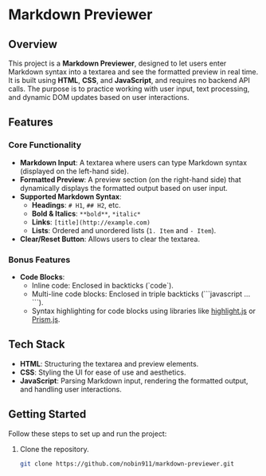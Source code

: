 # Markdown Previewer

## Overview
This project is a **Markdown Previewer**, designed to let users enter Markdown syntax into a textarea and see the formatted preview in real time. It is built using **HTML**, **CSS**, and **JavaScript**, and requires no backend API calls. The purpose is to practice working with user input, text processing, and dynamic DOM updates based on user interactions.

## Features
### Core Functionality
- **Markdown Input**: A textarea where users can type Markdown syntax (displayed on the left-hand side).
- **Formatted Preview**: A preview section (on the right-hand side) that dynamically displays the formatted output based on user input.
- **Supported Markdown Syntax**:
  - **Headings**: `# H1`, `## H2`, etc.
  - **Bold & Italics**: `**bold**`, `*italic*`
  - **Links**: `[title](http://example.com)`
  - **Lists**: Ordered and unordered lists (`1. Item` and `- Item`).
- **Clear/Reset Button**: Allows users to clear the textarea.

### Bonus Features
- **Code Blocks**:
  - Inline code: Enclosed in backticks (\`code\`).
  - Multi-line code blocks: Enclosed in triple backticks (\`\`\`javascript ... \`\`\`).
  - Syntax highlighting for code blocks using libraries like [highlight.js](https://highlightjs.org/) or [Prism.js](https://prismjs.com/).

## Tech Stack
- **HTML**: Structuring the textarea and preview elements.
- **CSS**: Styling the UI for ease of use and aesthetics.
- **JavaScript**: Parsing Markdown input, rendering the formatted output, and handling user interactions.

## Getting Started
Follow these steps to set up and run the project:

1. Clone the repository.
   ```bash
   git clone https://github.com/nobin911/markdown-previewer.git

